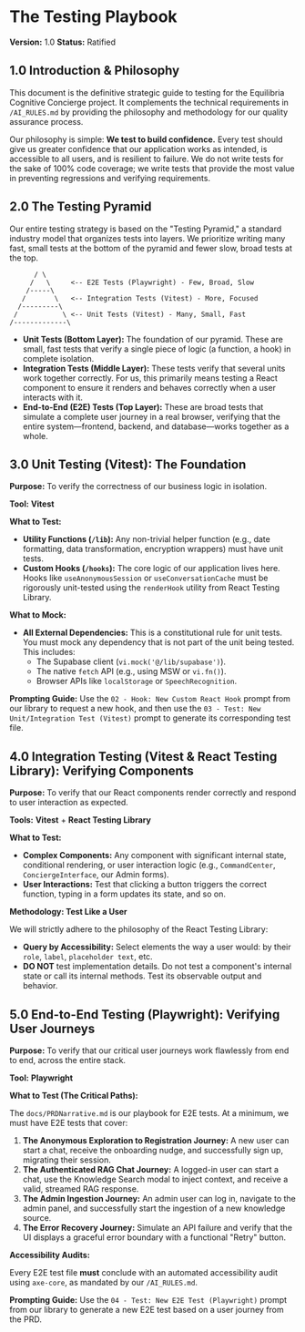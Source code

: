 # The Testing Playbook

**Version:** 1.0
**Status:** Ratified

## 1.0 Introduction & Philosophy

This document is the definitive strategic guide to testing for the Equilibria Cognitive Concierge project. It complements the technical requirements in `/AI_RULES.md` by providing the philosophy and methodology for our quality assurance process.

Our philosophy is simple: **We test to build confidence.** Every test should give us greater confidence that our application works as intended, is accessible to all users, and is resilient to failure. We do not write tests for the sake of 100% code coverage; we write tests that provide the most value in preventing regressions and verifying requirements.

## 2.0 The Testing Pyramid

Our entire testing strategy is based on the "Testing Pyramid," a standard industry model that organizes tests into layers. We prioritize writing many fast, small tests at the bottom of the pyramid and fewer slow, broad tests at the top.

```
      / \
     /   \     <-- E2E Tests (Playwright) - Few, Broad, Slow
    /-----\
   /       \   <-- Integration Tests (Vitest) - More, Focused  
  /---------\
 /           \ <-- Unit Tests (Vitest) - Many, Small, Fast  
/-------------\
```

-   **Unit Tests (Bottom Layer):** The foundation of our pyramid. These are small, fast tests that verify a single piece of logic (a function, a hook) in complete isolation.
-   **Integration Tests (Middle Layer):** These tests verify that several units work together correctly. For us, this primarily means testing a React component to ensure it renders and behaves correctly when a user interacts with it.
-   **End-to-End (E2E) Tests (Top Layer):** These are broad tests that simulate a complete user journey in a real browser, verifying that the entire system—frontend, backend, and database—works together as a whole.

## 3.0 Unit Testing (Vitest): The Foundation

**Purpose:** To verify the correctness of our business logic in isolation.

**Tool:** **Vitest**

**What to Test:**

*   **Utility Functions (`/lib`):** Any non-trivial helper function (e.g., date formatting, data transformation, encryption wrappers) must have unit tests.
*   **Custom Hooks (`/hooks`):** The core logic of our application lives here. Hooks like `useAnonymousSession` or `useConversationCache` must be rigorously unit-tested using the `renderHook` utility from React Testing Library.

**What to Mock:**

*   **All External Dependencies:** This is a constitutional rule for unit tests. You must mock any dependency that is not part of the unit being tested. This includes:
    *   The Supabase client (`vi.mock('@/lib/supabase')`).
    *   The native `fetch` API (e.g., using MSW or `vi.fn()`).
    *   Browser APIs like `localStorage` or `SpeechRecognition`.

**Prompting Guide:** Use the `02 - Hook: New Custom React Hook` prompt from our library to request a new hook, and then use the `03 - Test: New Unit/Integration Test (Vitest)` prompt to generate its corresponding test file.

## 4.0 Integration Testing (Vitest & React Testing Library): Verifying Components

**Purpose:** To verify that our React components render correctly and respond to user interaction as expected.

**Tools:** **Vitest** + **React Testing Library**

**What to Test:**

*   **Complex Components:** Any component with significant internal state, conditional rendering, or user interaction logic (e.g., `CommandCenter`, `ConciergeInterface`, our Admin forms).
*   **User Interactions:** Test that clicking a button triggers the correct function, typing in a form updates its state, and so on.

**Methodology: Test Like a User**

We will strictly adhere to the philosophy of the React Testing Library:

*   **Query by Accessibility:** Select elements the way a user would: by their `role`, `label`, `placeholder text`, etc.
*   **DO NOT** test implementation details. Do not test a component's internal state or call its internal methods. Test its observable output and behavior.

## 5.0 End-to-End Testing (Playwright): Verifying User Journeys

**Purpose:** To verify that our critical user journeys work flawlessly from end to end, across the entire stack.

**Tool:** **Playwright**

**What to Test (The Critical Paths):**

The `docs/PRDNarrative.md` is our playbook for E2E tests. At a minimum, we must have E2E tests that cover:

1.  **The Anonymous Exploration to Registration Journey:** A new user can start a chat, receive the onboarding nudge, and successfully sign up, migrating their session.
2.  **The Authenticated RAG Chat Journey:** A logged-in user can start a chat, use the Knowledge Search modal to inject context, and receive a valid, streamed RAG response.
3.  **The Admin Ingestion Journey:** An admin user can log in, navigate to the admin panel, and successfully start the ingestion of a new knowledge source.
4.  **The Error Recovery Journey:** Simulate an API failure and verify that the UI displays a graceful error boundary with a functional "Retry" button.

**Accessibility Audits:**

Every E2E test file **must** conclude with an automated accessibility audit using `axe-core`, as mandated by our `/AI_RULES.md`.

**Prompting Guide:** Use the `04 - Test: New E2E Test (Playwright)` prompt from our library to generate a new E2E test based on a user journey from the PRD.